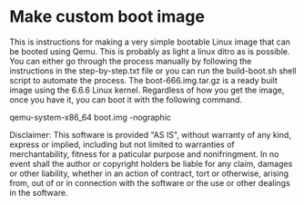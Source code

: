 # Make custom boot image

This is instructions for making a very simple bootable Linux image that can be booted using Qemu. This is probably as light a linux ditro as is possible.
You can either go through the process manually by following the instructions in the step-by-step.txt file or you can run the build-boot.sh shell script to automate the process.
The boot-666.img.tar.gz is a ready built image using the 6.6.6 Linux kernel.
Regardless of how you get the image, once you have it, you can boot it with the following command.

qemu-system-x86_64 boot.img -nographic

Disclaimer: This software is provided "AS IS", without warranty of any kind, express or implied, including but not limited to warranties of merchantability, fitness for a paticular purpose and nonifringment. In no event shall the author or copyright holders be liable for any claim, damages or other liability, whether in an action of contract, tort or otherwise, arising from, out of or in connection with the software or the use or other dealings in the software.
